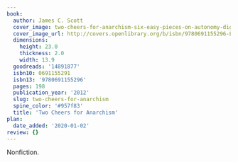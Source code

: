 ```yaml
---
book:
  author: James C. Scott
  cover_image: two-cheers-for-anarchism-six-easy-pieces-on-autonomy-dignity-and-meaningful-work-and-play.jpg
  cover_image_url: http://covers.openlibrary.org/b/isbn/9780691155296-L.jpg
  dimensions:
    height: 23.0
    thickness: 2.0
    width: 13.9
  goodreads: '14891877'
  isbn10: 0691155291
  isbn13: '9780691155296'
  pages: 198
  publication_year: '2012'
  slug: two-cheers-for-anarchism
  spine_color: '#957f83'
  title: 'Two Cheers for Anarchism'
plan:
  date_added: '2020-01-02'
review: {}
---
```


Nonfiction.
